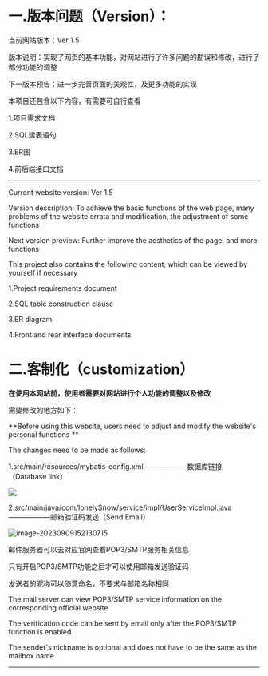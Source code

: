 # 一.版本问题（Version）：

当前网站版本：Ver 1.5 

版本说明：实现了网页的基本功能，对网站进行了许多问题的勘误和修改，进行了部分功能的调整

下一版本预告：进一步完善页面的美观性，及更多功能的实现



本项目还包含以下内容，有需要可自行查看

1.项目需求文档

2.SQL建表语句

3.ER图

4.前后端接口文档

---

Current website version: Ver 1.5

Version description: To achieve the basic functions of the web page, many problems of the website errata and modification, the adjustment of some functions

Next version preview: Further improve the aesthetics of the page, and more functions

This project also contains the following content, which can be viewed by yourself if necessary

1.Project requirements document

2.SQL table construction clause

3.ER diagram

4.Front and rear interface documents

# 二.客制化（customization）

**在使用本网站前，使用者需要对网站进行个人功能的调整以及修改**

需要修改的地方如下：



**Before using this website, users need to adjust and modify the website's personal functions **

The changes need to be made as follows:



1.src/main/resources/mybatis-config.xml ——————数据库链接（Database link）

![](C:\Users\H1441400335\AppData\Roaming\Typora\typora-user-images\image-20230909151457873.png)



2.src/main/java/com/lonelySnow/service/impl/UserServiceImpl.java ——————邮箱验证码发送（Send Email）

![image-20230909152130715](C:\Users\H1441400335\AppData\Roaming\Typora\typora-user-images\image-20230909152130715.png)

邮件服务器可以去对应官网查看POP3/SMTP服务相关信息

只有开启POP3/SMTP功能之后才可以使用邮箱发送验证码

发送者的昵称可以随意命名，不要求与邮箱名称相同



The mail server can view POP3/SMTP service information on the corresponding official website

The verification code can be sent by email only after the POP3/SMTP function is enabled

The sender's nickname is optional and does not have to be the same as the mailbox name

---